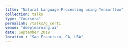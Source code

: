 ```yaml
---
title: "Natural Language Processing using Tensorflow"
collection: talks
type: "Coursera"
permalink: /talks/g_certi
venue: "deeplearning.ai"
date: September 2019
location : "San Francisco, CA, USA"
---
```

